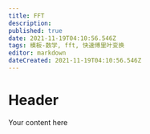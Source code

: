 ```yaml
---
title: FFT
description: 
published: true
date: 2021-11-19T04:10:56.546Z
tags: 模板-数学, fft, 快速傅里叶变换
editor: markdown
dateCreated: 2021-11-19T04:10:56.546Z
---
```


# Header
Your content here